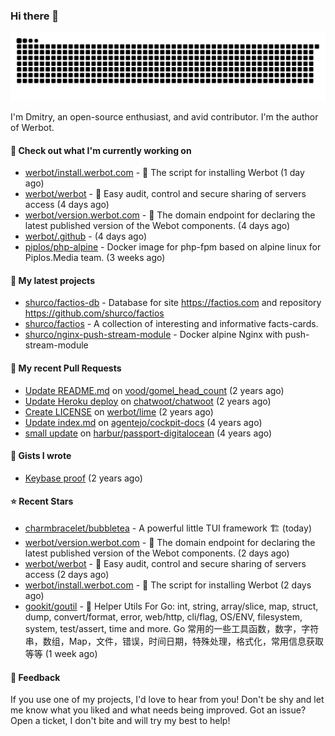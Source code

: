 ### Hi there 👋

![](https://github.com/shurco/shurco/raw/output/github-contribution-grid-snake.svg)

I'm Dmitry, an open-source enthusiast, and avid contributor. I'm the author of Werbot. 

#### 👷 Check out what I'm currently working on

- [werbot/install.werbot.com](https://github.com/werbot/install.werbot.com) - 🚀 The script for installing Werbot (1 day ago)
- [werbot/werbot](https://github.com/werbot/werbot) - 🔐 Easy audit, control and secure sharing of servers access (4 days ago)
- [werbot/version.werbot.com](https://github.com/werbot/version.werbot.com) - 📡 The domain endpoint for declaring the latest published version of the Webot components. (4 days ago)
- [werbot/.github](https://github.com/werbot/.github) -  (4 days ago)
- [piplos/php-alpine](https://github.com/piplos/php-alpine) - Docker image for php-fpm based on alpine linux for Piplos.Media team. (3 weeks ago)

#### 🌱 My latest projects

- [shurco/factios-db](https://github.com/shurco/factios-db) - Database for site https://factios.com and repository https://github.com/shurco/factios
- [shurco/factios](https://github.com/shurco/factios) - A collection of interesting and informative facts-cards.
- [shurco/nginx-push-stream-module](https://github.com/shurco/nginx-push-stream-module) - Docker alpine Nginx with push-stream-module

#### 🔨 My recent Pull Requests

- [Update README.md](https://github.com/vood/gomel_head_count/pull/1) on [vood/gomel_head_count](https://github.com/vood/gomel_head_count) (2 years ago)
- [Update Heroku deploy](https://github.com/chatwoot/chatwoot/pull/1030) on [chatwoot/chatwoot](https://github.com/chatwoot/chatwoot) (2 years ago)
- [Create LICENSE](https://github.com/werbot/lime/pull/1) on [werbot/lime](https://github.com/werbot/lime) (2 years ago)
- [Update index.md](https://github.com/agentejo/cockpit-docs/pull/18) on [agentejo/cockpit-docs](https://github.com/agentejo/cockpit-docs) (4 years ago)
- [small update](https://github.com/harbur/passport-digitalocean/pull/1) on [harbur/passport-digitalocean](https://github.com/harbur/passport-digitalocean) (4 years ago)

#### 📓 Gists I wrote

- [Keybase proof](https://gist.github.com/959752bb9b046d792e71ca185f48d641) (2 years ago)

#### ⭐ Recent Stars

- [charmbracelet/bubbletea](https://github.com/charmbracelet/bubbletea) - A powerful little TUI framework 🏗 (today)
- [werbot/version.werbot.com](https://github.com/werbot/version.werbot.com) - 📡 The domain endpoint for declaring the latest published version of the Webot components. (2 days ago)
- [werbot/werbot](https://github.com/werbot/werbot) - 🔐 Easy audit, control and secure sharing of servers access (2 days ago)
- [werbot/install.werbot.com](https://github.com/werbot/install.werbot.com) - 🚀 The script for installing Werbot (2 days ago)
- [gookit/goutil](https://github.com/gookit/goutil) - 💪 Helper Utils For Go: int, string, array/slice, map, struct, dump, convert/format, error, web/http, cli/flag, OS/ENV, filesystem, system, test/assert, time and more. Go 常用的一些工具函数，数字，字符串，数组，Map，文件，错误，时间日期，特殊处理，格式化，常用信息获取等等 (1 week ago)

#### 💬 Feedback

If you use one of my projects, I'd love to hear from you! Don't be shy and let me know what you liked
and what needs being improved. Got an issue? Open a ticket, I don't bite and will try my best to help!

